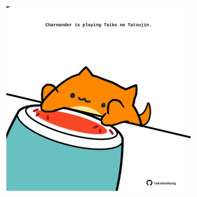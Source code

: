 <!-- built at 16/10/2023, 08:00:53 UTC -->
<p align="center">
  <img width="500" height="500" src="./ReadmeImage.svg">
</p>
